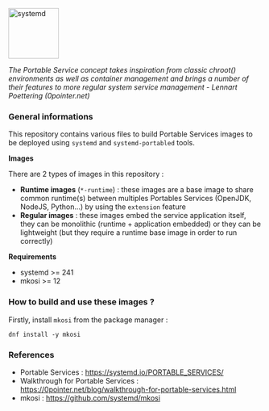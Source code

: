 <p><img src="https://upload.wikimedia.org/wikipedia/commons/3/33/Systemd-logo.svg" title="systemd" align="top" height=100 /></p>

*The Portable Service concept takes inspiration from classic chroot() environments as well as container management and brings a number of their features to more regular system service management - Lennart Poettering (0pointer.net)*

### General informations

This repository contains various files to build Portable Services images to be deployed using `systemd` and `systemd-portabled` tools.

**Images**

There are 2 types of images in this repository :

  - **Runtime images** (`*-runtime`) : these images are a base image to share common runtime(s) between multiples Portables Services (OpenJDK, NodeJS, Python...) by using the `extension` feature
  - **Regular images** : these images embed the service application itself, they can be monolithic (runtime + application embedded) or they can be lightweight (but they require a runtime base image in order to run correctly)

**Requirements**

- systemd >= 241
- mkosi >= 12

### How to build and use these images ?

Firstly, install `mkosi` from the package manager :

```shell
dnf install -y mkosi
```

### References

* Portable Services : https://systemd.io/PORTABLE_SERVICES/
* Walkthrough for Portable Services : https://0pointer.net/blog/walkthrough-for-portable-services.html
* mkosi : https://github.com/systemd/mkosi
